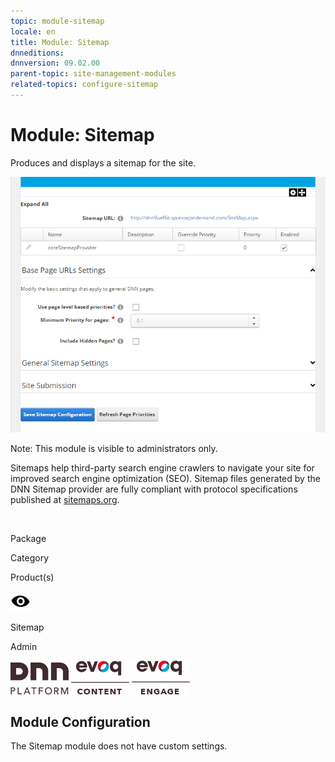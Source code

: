```yaml
---
topic: module-sitemap
locale: en
title: Module: Sitemap
dnneditions: 
dnnversion: 09.02.00
parent-topic: site-management-modules
related-topics: configure-sitemap
---
```


# Module: Sitemap

Produces and displays a sitemap for the site.

  

![Sitemap module](/images/scr-module-Sitemap.png)

  

Note: This module is visible to administrators only.

Sitemaps help third-party search engine crawlers to navigate your site for improved search engine optimization (SEO). Sitemap files generated by the DNN Sitemap provider are fully compliant with protocol specifications published at [sitemaps.org](http://www.sitemaps.org/protocol.php).

 

Package

Category

Product(s)

 ![icon](/images/ico-module-sitemap.png) 

Sitemap

Admin

 ![Platform](/images/ico-dnn-platform.png) ![Evoq Content](/images/ico-evoq-content.png) ![Evoq Engage](/images/ico-evoq-engage.png) 

## Module Configuration

The Sitemap module does not have custom settings.